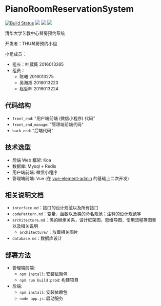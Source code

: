 # PianoRoomReservationSystem
[![Build Status](https://travis-ci.com/YeWR/PianoRoomReservationSystem.svg?token=uJujS3v93YqFPXfQnm9M&branch=master)](https://travis-ci.com/YeWR/PianoRoomReservationSystem)
[![](https://img.shields.io/badge/license-MIT-green.svg)](https://github.com/YeWR/PianoRoomReservationSystem/blob/master/LICENSE)
[![](https://img.shields.io/badge/vue-v2.5.7-green.svg)](https://github.com/vuejs/vue)
[![](https://img.shields.io/badge/vue_element_admin-v3.10.0-blue.svg)](https://github.com/PanJiaChen/vue-element-admin)


清华大学艺教中心琴房预约系统

开发者：THU琴房预约小组

小组成员：
* 组长：叶葳蕤 2016013265
* 组员：
    * 陈曦 2016013275
    * 吴海旭 2016013223 
    * 赵哲晖 2016013224

## 代码结构

* `front_end`: "用户端前端 (微信小程序) 代码"
* `front_end_manage`: "管理端前端代码"
* `back_end`: "后端代码"

## 技术选型

* 后端 Web 框架: Koa
* 数据库: Mysql + Redis
* 用户端前端: 微信小程序
* 管理端前端: Vue (在 [vue-element-admin](https://github.com/PanJiaChen/vue-element-admin) 的基础上二次开发)


## 相关说明文档

* `interface.md`：接口的设计规范以及所有接口
* `codePattern.md`：变量、函数以及类的命名规范；注释的设计规范等
* `architecture.md`：类的继承关系，设计框架图，思维导图，使用流程等图表以及相关说明
  * `architecture/`：放置相关图片
* `database.md`：数据库设计

## 部署方法

* 管理端前端:
    * `npm install`: 安装依赖包
    * `npm run build:prod`: 构建项目
* 后端:
    * `npm install`: 安装依赖包
    * `node app.js`: 启动服务





